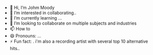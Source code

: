- 👋 Hi, I’m Johm Moody
- 👀 I’m interested in collaborating..
- 🌱 I’m currently learning ...
- 💞️ I’m looking to collaborate on multiple subjects and industries
- 📫 How to 
- 😄 Pronouns: ...
- ⚡ Fun fact: . i'm also a recording artist with several top 10 alternative hits..

<!---
JohnMMSC/JohnMMSC is a ✨ special ✨ repository because its `README.md` (this file) appears on your GitHub profile.
You can click the Preview link to take a look at your changes.
--->
